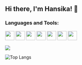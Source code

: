 ## Hi there, I'm Hansika! 👋

<!--
**HansikaSachdeva/HansikaSachdeva** is a ✨ _special_ ✨ repository because its `README.md` (this file) appears on your GitHub profile.

Here are some ideas to get you started:

- 🔭 I’m currently working on ...
- 🌱 I’m currently learning ...
- 👯 I’m looking to collaborate on ...
- 🤔 I’m looking for help with ...
- 💬 Ask me about ...
- 📫 How to reach me: ...
- 😄 Pronouns: ...
- ⚡ Fun fact: ...
-->
### Languages and Tools:  

<code><img height="30" src="https://upload.wikimedia.org/wikipedia/commons/1/18/ISO_C%2B%2B_Logo.svg"></code>
<code><img height="30" src="https://image.pngaaa.com/764/1525764-middle.png"></code>
<code><img height="30" src="https://mpng.subpng.com/20180218/khe/kisspng-rstudio-macos-clip-art-r-5a89b3da0b6081.4779308415189739140466.jpg"></code>
<code><img height="30" src="https://upload.wikimedia.org/wikipedia/commons/thumb/0/0a/Python.svg/768px-Python.svg.png"></code>
<code><img height="30" src="https://mpng.subpng.com/20190129/qlx/kisspng-logo-mysql-organization-brand-database-mysql-development-5c507af1d46325.50972441154877822587.jpg"></code> <code><img height="30" src="https://www.dynamictechservices.com/wp-content/uploads/2018/10/Power-BI-Logo-Transparent.png"></code>
<code><img height="30" src="https://brandslogos.com/wp-content/uploads/thumbs/c-logo-vector-1.svg"></code>   

<img src="https://github-readme-stats.vercel.app/api?username=HansikaSachdeva&show_icons=true&theme=radical&include_all_commits=true">


![Top Langs](https://github-readme-stats.vercel.app/api/top-langs/?username=HansikaSachdeva&hide=rebol&&show=cpp&theme=radical)
